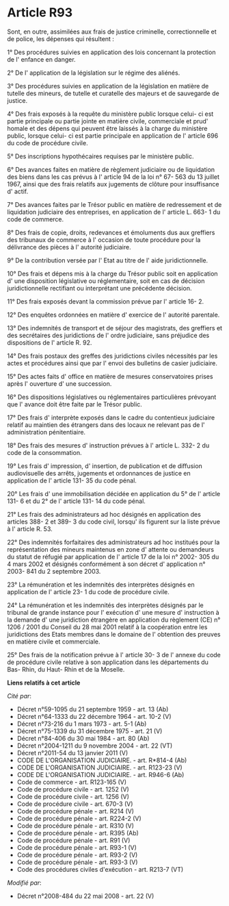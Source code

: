 # Article R93

Sont, en outre, assimilées aux frais de justice criminelle, correctionnelle et de police, les dépenses qui résultent : 

1° Des procédures suivies en application des lois concernant la protection de l' enfance en danger. 

2° De l' application de la législation sur le régime des aliénés. 

3° Des procédures suivies en application de la législation en matière de tutelle des mineurs, de tutelle et curatelle des
majeurs et de sauvegarde de justice. 

4° Des frais exposés à la requête du ministère public lorsque celui- ci est partie principale ou partie jointe en matière
civile, commerciale et prud' homale et des dépens qui peuvent être laissés à la charge du ministère public, lorsque celui- ci
est partie principale en application de l' article 696 du code de procédure civile. 

5° Des inscriptions hypothécaires requises par le ministère public. 

6° Des avances faites en matière de règlement judiciaire ou de liquidation des biens dans les cas prévus à l' article 94 de
la loi n° 67- 563 du 13 juillet 1967, ainsi que des frais relatifs aux jugements de clôture pour insuffisance d' actif. 

7° Des avances faites par le Trésor public en matière de redressement et de liquidation judiciaire des entreprises, en
application de l' article L. 663- 1 du code de commerce. 

8° Des frais de copie, droits, redevances et émoluments dus aux greffiers des tribunaux de commerce à l' occasion de toute
procédure pour la délivrance des pièces à l' autorité judiciaire. 

9° De la contribution versée par l' Etat au titre de l' aide juridictionnelle. 

10° Des frais et dépens mis à la charge du Trésor public soit en application d' une disposition législative ou réglementaire,
soit en cas de décision juridictionnelle rectifiant ou interprétant une précédente décision. 

11° Des frais exposés devant la commission prévue par l' article 16- 2. 

12° Des enquêtes ordonnées en matière d' exercice de l' autorité parentale. 

13° Des indemnités de transport et de séjour des magistrats, des greffiers et des secrétaires des juridictions de l' ordre
judiciaire, sans préjudice des dispositions de l' article R. 92. 

14° Des frais postaux des greffes des juridictions civiles nécessités par les actes et procédures ainsi que par l' envoi des
bulletins de casier judiciaire. 

15° Des actes faits d' office en matière de mesures conservatoires prises après l' ouverture d' une succession. 

16° Des dispositions législatives ou réglementaires particulières prévoyant que l' avance doit être faite par le Trésor
public. 

17° Des frais d' interprète exposés dans le cadre du contentieux judiciaire relatif au maintien des étrangers dans des locaux
ne relevant pas de l' administration pénitentiaire. 

18° Des frais des mesures d' instruction prévues à l' article L. 332- 2 du code de la consommation. 

19° Les frais d' impression, d' insertion, de publication et de diffusion audiovisuelle des arrêts, jugements et ordonnances
de justice en application de l' article 131- 35 du code pénal. 

20° Les frais d' une immobilisation décidée en application du 5° de l' article 131- 6 et du 2° de l' article 131- 14 du code
pénal. 

21° Les frais des administrateurs ad hoc désignés en application des articles 388- 2 et 389- 3 du code civil, lorsqu' ils
figurent sur la liste prévue à l' article R. 53. 

22° Des indemnités forfaitaires des administrateurs ad hoc institués pour la représentation des mineurs maintenus en zone d'
attente ou demandeurs du statut de réfugié par application de l' article 17 de la loi n° 2002- 305 du 4 mars 2002 et désignés
conformément à son décret d' application n° 2003- 841 du 2 septembre 2003. 

23° La rémunération et les indemnités des interprètes désignés en application de l' article 23- 1 du code de procédure
civile. 

24° La rémunération et les indemnités des interprètes désignés par le tribunal de grande instance pour l' exécution d' une
mesure d' instruction à la demande d' une juridiction étrangère en application du règlement (CE) n° 1206 / 2001 du Conseil du
28 mai 2001 relatif à la coopération entre les juridictions des Etats membres dans le domaine de l' obtention des preuves en
matière civile et commerciale. 

25° Des frais de la notification prévue à l' article 30- 3 de l' annexe du code de procédure civile relative à son
application dans les départements du Bas- Rhin, du Haut- Rhin et de la Moselle.

**Liens relatifs à cet article**

_Cité par_:

  - Décret n°59-1095 du 21 septembre 1959 - art. 13 (Ab)
  - Décret n°64-1333 du 22 décembre 1964 - art. 10-2 (V)
  - Décret n°73-216 du 1 mars 1973 - art. 5-1 (Ab)
  - Décret n°75-1339 du 31 décembre 1975 - art. 21 (V)
  - Décret n°84-406 du 30 mai 1984 - art. 80 (Ab)
  - Décret n°2004-1211 du 9 novembre 2004 - art. 22 (VT)
  - Décret n°2011-54 du 13 janvier 2011 (V)
  - CODE DE L'ORGANISATION JUDICIAIRE. - art. R*814-4 (Ab)
  - CODE DE L'ORGANISATION JUDICIAIRE. - art. R123-23 (V)
  - CODE DE L'ORGANISATION JUDICIAIRE. - art. R946-6 (Ab)
  - Code de commerce - art. R123-165 (V)
  - Code de procédure civile - art. 1252 (V)
  - Code de procédure civile - art. 1256 (V)
  - Code de procédure civile - art. 670-3 (V)
  - Code de procédure pénale - art. R214 (V)
  - Code de procédure pénale - art. R224-2 (V)
  - Code de procédure pénale - art. R310 (V)
  - Code de procédure pénale - art. R395 (Ab)
  - Code de procédure pénale - art. R91 (V)
  - Code de procédure pénale - art. R93-1 (V)
  - Code de procédure pénale - art. R93-2 (V)
  - Code de procédure pénale - art. R93-3 (V)
  - Code des procédures civiles d'exécution - art. R213-7 (VT)

_Modifié par_:

  - Décret n°2008-484 du 22 mai 2008 - art. 22 (V)
